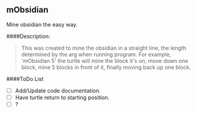 ## mObsidian
Mine obsidian the easy way.

####Description:
> This was created to mine the obsidian in a straight line, the length determined by the arg when running program. For example, 'mObsidian 5' the turtle will mine the block it's on, move down one block, mine 5 blocks in front of it, finally moving back up one block.

####ToDo List
- [ ] Add/Update code documentation.
- [ ] Have turtle return to starting position.
- [ ] ?
